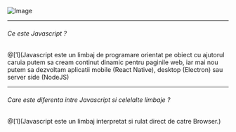 
<span class="menu-title" style="display:none">Introduction</span>

![Image](https://i.imgflip.com/25r5vs.jpg)

---

<span class="menu-title" style="display:none">What is Javascript</span>

###### Ce este Javascript ?
@[1](Javascript este un limbaj de programare orientat pe obiect cu ajutorul caruia putem sa cream continut dinamic pentru paginile web, iar mai nou putem sa dezvoltam aplicatii mobile (React Native), desktop (Electron) sau server side (NodeJS)


---

<span class="menu-title" style="display:none">Difference between Javascript and other languages</span>

###### Care este diferenta intre Javascript si celelalte limbaje ?
@[1](Javascript este un limbaj interpretat si rulat direct de catre Browser.)
